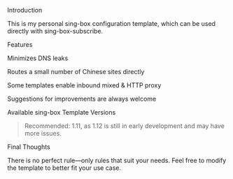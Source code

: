 Introduction

This is my personal sing-box configuration template, which can be used directly with sing-box-subscribe.

Features

Minimizes DNS leaks

Routes a small number of Chinese sites directly

Some templates enable inbound mixed & HTTP proxy

Suggestions for improvements are always welcome


Available sing-box Template Versions

> Recommended: 1.11, as 1.12 is still in early development and may have more issues.



Final Thoughts

There is no perfect rule—only rules that suit your needs.
Feel free to modify the template to better fit your use case.
